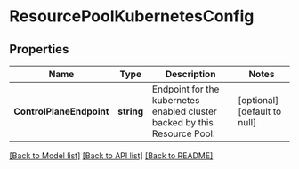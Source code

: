 # ResourcePoolKubernetesConfig

## Properties
Name | Type | Description | Notes
------------ | ------------- | ------------- | -------------
**ControlPlaneEndpoint** | **string** | Endpoint for the kubernetes enabled cluster backed by this Resource Pool.  | [optional] [default to null]

[[Back to Model list]](../README.md#documentation-for-models) [[Back to API list]](../README.md#documentation-for-api-endpoints) [[Back to README]](../README.md)


